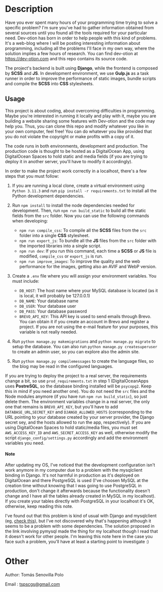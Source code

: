# Description

Have you ever spent many hours of your programming time trying to solve a specific problem? I'm sure you've had to gather information obtained from several sources until you found all the tools required for your particular need. Dev-otion has born in order to help people with this kind of problems. It's a web-blog where I will be posting interesting information about programming, including all the problems I'll face in my own way, where the solution implies a few hours of research. You can find dev-otion at https://dev-otion.com and this repo contains its source code.

The project's backend is built using **Django**, while the frontend is composed by **SCSS** and **JS**. In development environment, we use **Gulp.js** as a task runner in order to improve the performance of static images, bundle scripts and compile the **SCSS** into **CSS** stylesheets.

## Usage

This project is about coding, about overcoming difficulties in programming. Maybe you're interested in running it locally and play with it, maybe you are building a website sharing some features with Dev-otion and the code may help you. Thus, you can clone this repo and modify whatever you like in your own computer, feel free! You can do whatever you like provided that you do not violate the copyright or make profits with a copy of it.

The code runs in both environments, development and production. The production code is thought to be hosted as a DigitalOcean App, using DigitalOcean Spaces to hold static and media fields (if you are trying to deploy it in another server, you'll have to modify it accordingly). 

In order to make the project work correctly in a localhost, there's a few steps that you must follow:

1. If you are running a local clone, create a virtual environment using `Python 3.11.3` and run `pip install -r requirements.txt` to install all the Python development dependencies. 

2. Run `npm install` to install the node dependencies needed for development. Then, run `npm run build_static` to build all the static fields from the `src` folder. Now you can use the following commands when developing:

    - `npm run compile_css`: To compile all the **SCSS** files from the `src` folder into a single **CSS** stylesheet.
    - `npm run export_js`: To bundle all the **JS** files from the `src` folder with the imported libraries into a single script.
    - `npm run dev`: If you run this command, each time a **SCSS** or **JS** file is modified, `compile_css` or `export_js` is run.
    - `npm run improve_images`: To improve the quality and the web performance for the images, getting also an AVIF and WebP version.

3. Create a `.env` file where you will assign your environment variables. You must include:

    - `DB_HOST`: The host name where your MySQL database is located (as it is local, it will probably be 127.0.0.1)
    - `DB_NAME`: Your database name
    - `DB_USER`: Your database user
    - `DB_PASS`: Your database password
    - `BREVO_API_KEY`: This API key is used to send emails through Brevo. You can obtain it if you create an account in Brevo and register a project. If you are not using the e-mail feature for your purposes, this variable is not really needed.

4. Run `python manage.py makemigrations` and `python manage.py migrate` to setup the database. You can also run `python manage.py createsuperuser` to create an admin user, so you can explore also the admin site.

5. Run `python manage.py compilemessages` to create the language files, so the blog may be read in the configured languages.

If you are trying to deploy the project to a real server, the requirements change a bit, so use `prod_requirements.txt` in step 1 (DigitalOceanApps uses **PostreSQL**, so the database binding installed will be `psycopg2`. Keep this in mind if you need another one). You do not need the `src` files and the Node modules anymore (if you have run `npm run build_static`), so just delete them. The environment variables change in a real server, the only one that remains is `BREVO_API_KEY`, but you'll have to add `DATABASE_URL`,`SECRET_KEY` and `DJANGO_ALLOWED_HOSTS` (corresponding to the URL pointing to your database created by your server provider, the Django secret sey, and the hosts allowed to run the app, respectively). If you are using DigitalOcean Spaces to hold static/media files, you must set `AWS_ACCESS_KEY_ID` and `AWS_SECRET_ACCESS_KEY` as well, otherwise modify the script `django_config/settings.py` accordingly and add the environment variables you need.

#### Note

After updating my OS, I've noticed that the development configuration isn't work anymore in my computer due to a problem with the mysqlclient binding in Django. It's not harmful in production as it's deployed on DigitalOcean and there PostgreSQL is used (I've choosen MySQL at the creation time without knowing that I was going to use PostgreSQL in production, don't change it afterwards because the functionality doesn't change and I have all the tables already created in MySQL in my localhost). If you create your tables directly with PostgreSQL in your localhost it's OK, otherwise, keep reading this note. 

I've found out that this problem is kind of usual with Django and mysqlclient (eg, [check this](https://stackoverflow.com/questions/46902357/error-loading-mysqldb-module-did-you-install-mysqlclient-or-mysql-python)), but I've not discovered why that's happening although it seems to be a problem with some dependencies. The solution proposed in the link involving pymysql made the thing for my localhost though I read that it doesn't work for other people. I'm leaving this note here in the case you face such a problem, you'll have at least a starting point to investigate :)

Other
=====

Author: Tomás Senovilla Polo

Email : tspscgs@gmail.com
